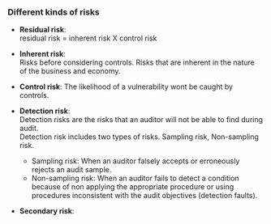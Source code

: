 ### Different kinds of risks
- **Residual risk**:  
  residual risk = inherent risk X control risk  
  
- **Inherent risk**:  
  Risks before considering controls. Risks that are inherent in the nature of the business and economy.
- **Control risk**:
  The likelihood of a vulnerability wont be caught by controls.
- **Detection risk**:  
  Detection risks are the risks that an auditor will not be able to find during audit.  
  Detection risk includes two types of risks. Sampling risk, Non-sampling risk.
  + Sampling risk: When an auditor falsely accepts or erroneously rejects an audit sample.
  + Non-sampling risk: When an auditor fails to detect a condition because of non applying the appropriate procedure or using procedures inconsistent with the audit objectives (detection faults).
- **Secondary risk**:  
<!--stackedit_data:
eyJoaXN0b3J5IjpbNzI0ODc0MjEsMTMyMDI4MjgxMywxNDM3NT
U5NTE0LC04ODY3NTgzOTMsMTU4ODQ1ODM3OCwtMzQ5ODE4NDM3
LDM5MDk4MTYxNV19
-->